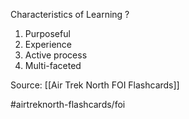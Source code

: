 Characteristics of Learning
?
1. Purposeful
2. Experience
3. Active process
4. Multi-faceted

Source: [[Air Trek North FOI Flashcards]]

#airtreknorth-flashcards/foi